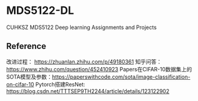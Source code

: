 # MDS5122-DL
CUHKSZ MDS5122 Deep learning Assignments and Projects

## Reference
改进过程： https://zhuanlan.zhihu.com/p/49180361
知乎问答： https://www.zhihu.com/question/452410923
Papers在CIFAR-10数据集上的SOTA模型及参数：https://paperswithcode.com/sota/image-classification-on-cifar-10
Pytorch搭建ResNet: https://blog.csdn.net/TTTSEP9TH2244/article/details/123122902
